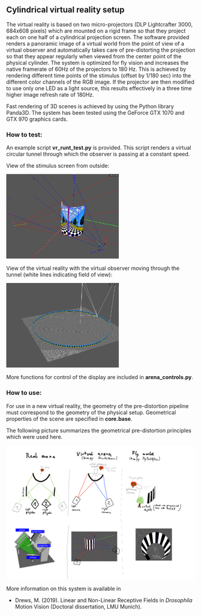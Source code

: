 ## Cylindrical virtual reality setup

The virtual reality is based on two micro-projectors (DLP Lightcrafter 3000, 684x608 pixels) which are mounted on a rigid frame so that they project each on one half of a cylindrical projection screen. The software provided renders a panoramic image of a virtual world from the point of view of a virtual observer and automatically takes care of pre-distorting the projection so that they appear regularly when viewed from the center point of the physical cylinder. The system is optimized for fly vision and increases the native framerate of 60Hz of the projectors to 180 Hz. This is achieved by rendering different time points of the stimulus (offset by 1/180 sec) into the different color channels of the RGB image. If the projector are then modified to use only one LED as a light source, this results effectively in a three time higher image refresh rate of 180Hz.

Fast rendering of 3D scenes is achieved by using the Python library Panda3D. The system has been tested using the GeForce GTX 1070 and GTX 970 graphics cards. 

### How to test:

An example script **vr_runt_test.py** is provided. This script renders a virtual circular tunnel through which the observer is passing at a constant speed.

View of the stimulus screen from outside:

<img src="https://github.com/michi-d/cyl_virtual_reality/blob/master/doc/tunnel_outside.png" alt="drawing" width="300"/>

View of the virtual reality with the virtual observer moving through the tunnel (white lines indicating field of view):

<img src="https://github.com/michi-d/cyl_virtual_reality/blob/master/doc/tunnel_inside.png" alt="drawing" width="300"/>

More functions for control of the display are included in **arena_controls.py**. 

### How to use:

For use in a new virtual reality, the geometry of the pre-distortion pipeline must correspond to the geometry of the physical setup. Geometrical properties of the scene are specified in **core.base**.

The following picture summarizes the geometrical pre-distortion principles which were used here. 

<img src="https://github.com/michi-d/cyl_virtual_reality/blob/master/doc/virtual_worlds.png" alt="drawing" width="600"/>

More information on this system is available in 
* Drews, M. (2019). Linear and Non-Linear Receptive Fields in _Drosophila_ Motion Vision (Doctoral dissertation, LMU Munich).
